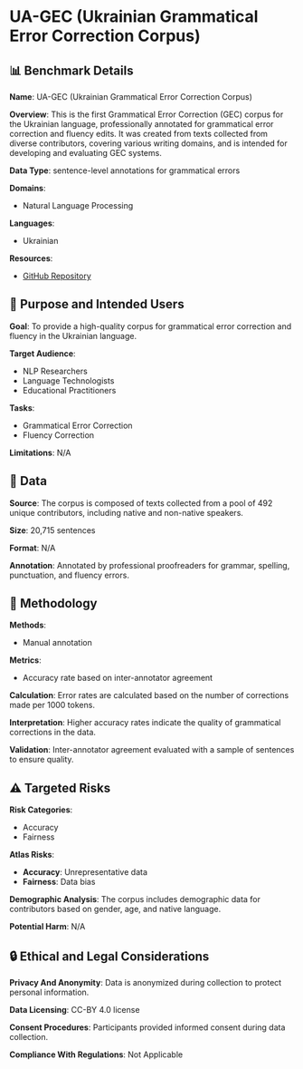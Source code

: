 # UA-GEC (Ukrainian Grammatical Error Correction Corpus)

## 📊 Benchmark Details

**Name**: UA-GEC (Ukrainian Grammatical Error Correction Corpus)

**Overview**: This is the first Grammatical Error Correction (GEC) corpus for the Ukrainian language, professionally annotated for grammatical error correction and fluency edits. It was created from texts collected from diverse contributors, covering various writing domains, and is intended for developing and evaluating GEC systems.

**Data Type**: sentence-level annotations for grammatical errors

**Domains**:
- Natural Language Processing

**Languages**:
- Ukrainian

**Resources**:
- [GitHub Repository](https://github.com/grammarly/ua-gec)

## 🎯 Purpose and Intended Users

**Goal**: To provide a high-quality corpus for grammatical error correction and fluency in the Ukrainian language.

**Target Audience**:
- NLP Researchers
- Language Technologists
- Educational Practitioners

**Tasks**:
- Grammatical Error Correction
- Fluency Correction

**Limitations**: N/A

## 💾 Data

**Source**: The corpus is composed of texts collected from a pool of 492 unique contributors, including native and non-native speakers.

**Size**: 20,715 sentences

**Format**: N/A

**Annotation**: Annotated by professional proofreaders for grammar, spelling, punctuation, and fluency errors.

## 🔬 Methodology

**Methods**:
- Manual annotation

**Metrics**:
- Accuracy rate based on inter-annotator agreement

**Calculation**: Error rates are calculated based on the number of corrections made per 1000 tokens.

**Interpretation**: Higher accuracy rates indicate the quality of grammatical corrections in the data.

**Validation**: Inter-annotator agreement evaluated with a sample of sentences to ensure quality.

## ⚠️ Targeted Risks

**Risk Categories**:
- Accuracy
- Fairness

**Atlas Risks**:
- **Accuracy**: Unrepresentative data
- **Fairness**: Data bias

**Demographic Analysis**: The corpus includes demographic data for contributors based on gender, age, and native language.

**Potential Harm**: N/A

## 🔒 Ethical and Legal Considerations

**Privacy And Anonymity**: Data is anonymized during collection to protect personal information.

**Data Licensing**: CC-BY 4.0 license

**Consent Procedures**: Participants provided informed consent during data collection.

**Compliance With Regulations**: Not Applicable

